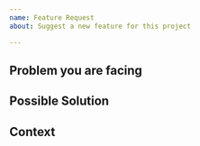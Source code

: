 ```yaml
---
name: Feature Request
about: Suggest a new feature for this project

---
```


## Problem you are facing


## Possible Solution


## Context

<!--- How has this issue affected you? What are you trying to accomplish? -->
<!--- Providing context helps us come up with a solution that is most useful in the real world -->

